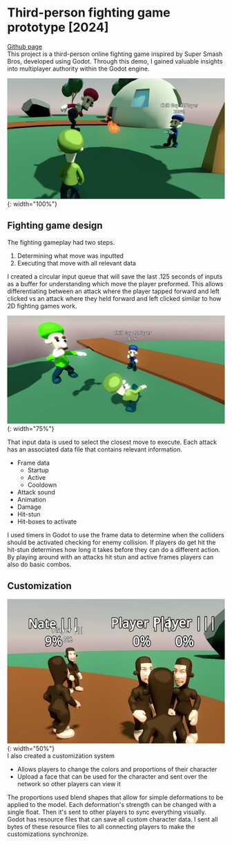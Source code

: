 # Third-person fighting game prototype [2024]
[Github page](https://github.com/DylanHabs/ThirdPersonSmashDemo)\
This project is a third-person online fighting game inspired by Super Smash Bros, developed using Godot. Through this demo, I gained valuable insights into multiplayer authority within the Godot engine.

![smashScreenshot](/assets/smash.png){: width="100%"}

## Fighting game design
The fighting gameplay had two steps.
1. Determining what move was inputted
1. Executing that move with all relevant data

I created a circular input queue that will save the last .125 seconds of inputs as a buffer for understanding which move the player preformed. 
This allows differentiating between an attack where the player tapped forward and left clicked vs an attack where they held forward and left clicked similar to how 2D fighting games work.

![smashIntro](/assets/smashINtro.png){: width="75%"}

That input data is used to select the closest move to execute.
Each attack has an associated data file that contains relevant information.
- Frame data
    - Startup
    - Active 
    - Cooldown
- Attack sound
- Animation
- Damage
- Hit-stun
- Hit-boxes to activate

I used timers in Godot to use the frame data to determine when the colliders should be activated checking for enemy collision. If players do get hit the hit-stun determines how long it takes before they can do a different action.
By playing around with an attacks hit stun and active frames players can also do basic combos. 

## Customization  
![monkey](/assets/monkey.png){: width="50%"}\
I also created a customization system
- Allows players to change the colors and proportions of their character
- Upload a face that can be used for the character and sent over the network so other players can view it

The proportions used blend shapes that allow for simple deformations to be applied to the model. Each deformation's strength can be changed with a single float. Then it's sent to other players to sync everything visually.
Godot has resource files that can save all custom character data. I sent all bytes of these resource files to all connecting players to make the customizations synchronize.
